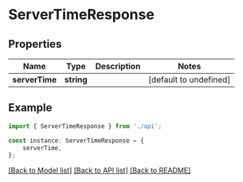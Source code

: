 # ServerTimeResponse


## Properties

Name | Type | Description | Notes
------------ | ------------- | ------------- | -------------
**serverTime** | **string** |  | [default to undefined]

## Example

```typescript
import { ServerTimeResponse } from './api';

const instance: ServerTimeResponse = {
    serverTime,
};
```

[[Back to Model list]](../README.md#documentation-for-models) [[Back to API list]](../README.md#documentation-for-api-endpoints) [[Back to README]](../README.md)

